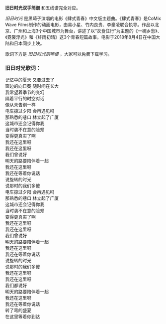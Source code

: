 

**旧日时光双手简谱** 和五线谱完全对应。

_旧日时光_ 是黑崎子演唱的电影《肆式青春》中文版主题曲。《肆式青春》是CoMix Wave
Films制作的动画电影，由易小星、竹内良贵、李豪凌联合执导。作品以北京、广州和上海3个中国城市为舞台，讲述了以“衣食住行”为主题的《一碗乡愁》、《霓裳浮光》和《纤雨初晴》这3个青春短篇故事。电影于2018年8月4日在中国大陆和日本同步上映。

歌词下方是 _旧日时光钢琴谱_ ，大家可以免费下载学习。

### 旧日时光歌词：

记忆中的夏天 又要过去了  
窗边的向日葵 随时间在长大  
我常望着季节的变幻  
隔着平行的时空对话  
像从未告别一样  
电车掠过夕阳 会再遇见吗  
那熟悉的巷口 林立起了广厦  
这城市还会记得你我  
当时装不在意的脸颊  
变得更真实了啊  
我还在这里呀  
我还在这里呀  
我们曾说好  
明天的路要陪伴着一起  
我还在这里呀  
我还在等着你说话  
说旋转的时光  
说那时的我们多傻  
电车掠过夕阳 会再遇见吗  
那熟悉的巷口 林立起了广厦  
这城市还会记得你我  
当时装不在意的脸颊  
变得更真实了啊  
我还在这里呀  
我还在这里呀  
我们曾说好  
明天的路要陪伴着一起  
我还在这里呀  
我还在等着你说话  
说旋转的时光  
说那时的我们多傻  
我还在这里呀  
我还在这里呀  
我们都说好  
明天的路要陪伴着一起  
我还在这里呀  
我还在等着你说话  
转了弯的盛夏  
在这里等着你到达

